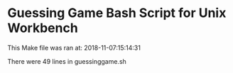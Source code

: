 # Guessing Game Bash Script for Unix Workbench


This Make file was ran at: 2018-11-07:15:14:31


There were 49 lines in guessinggame.sh
